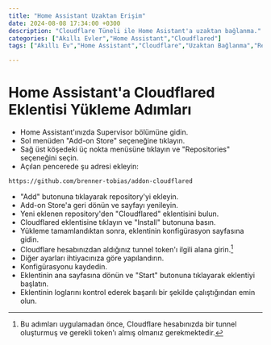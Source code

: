 ```yaml
---
title: "Home Assistant Uzaktan Erişim"
date: 2024-08-08 17:34:00 +0300
description: "Cloudflare Tüneli ile Home Asistant'a uzaktan bağlanma."
categories: ["Akıllı Evler","Home Assistant","Cloudflared"]
tags: ["Akıllı Ev","Home Assistant","Cloudflare","Uzaktan Bağlanma","Remote"]

---
```


# Home Assistant'a Cloudflared Eklentisi Yükleme Adımları

- Home Assistant'ınızda Supervisor bölümüne gidin.
- Sol menüden "Add-on Store" seçeneğine tıklayın.
- Sağ üst köşedeki üç nokta menüsüne tıklayın ve "Repositories" seçeneğini seçin.
- Açılan pencerede şu adresi ekleyin:
```bash
https://github.com/brenner-tobias/addon-cloudflared
```

- "Add" butonuna tıklayarak repository'yi ekleyin.
- Add-on Store'a geri dönün ve sayfayı yenileyin.
- Yeni eklenen repository'den "Cloudflared" eklentisini bulun.
- Cloudflared eklentisine tıklayın ve "Install" butonuna basın.
- Yükleme tamamlandıktan sonra, eklentinin konfigürasyon sayfasına gidin.
- Cloudflare hesabınızdan aldığınız tunnel token'ı ilgili alana girin.[^1]
- Diğer ayarları ihtiyacınıza göre yapılandırın.
- Konfigürasyonu kaydedin.
- Eklentinin ana sayfasına dönün ve "Start" butonuna tıklayarak eklentiyi başlatın.
- Eklentinin loglarını kontrol ederek başarılı bir şekilde çalıştığından emin olun.

[^1]: Bu adımları uygulamadan önce, Cloudflare hesabınızda bir tunnel oluşturmuş ve gerekli token'ı almış olmanız gerekmektedir.